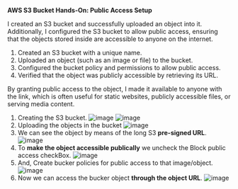 **AWS S3 Bucket Hands-On: Public Access Setup**

I created an S3 bucket and successfully uploaded an object into it. Additionally, I configured the S3 bucket to allow public access, ensuring that the objects stored inside are accessible to anyone on the internet.

1. Created an S3 bucket with a unique name.
2. Uploaded an object (such as an image or file) to the bucket.
3. Configured the bucket policy and permissions to allow public access.
4. Verified that the object was publicly accessible by retrieving its URL.

By granting public access to the object, I made it available to anyone with the link, which is often useful for static websites, publicly accessible files, or serving media content.

1.	Creating the S3 bucket.
![image](https://github.com/user-attachments/assets/2241eb64-296f-444d-92c7-61a8e6db496a)
![image](https://github.com/user-attachments/assets/cef77939-a517-4677-acb7-72bb0904ecb3)
2.	Uploading the objects in the bucket
![image](https://github.com/user-attachments/assets/e30c1dcb-e371-4866-b76a-0f85b35ca26e)
3.	We can see the object by means of the long S3 **pre-signed URL**.
![image](https://github.com/user-attachments/assets/261798c7-e89e-47ae-9d72-ba0088f574fc)
4.	To **make the object accessible publically** we uncheck the Block public access checkBox.
![image](https://github.com/user-attachments/assets/bbce4030-145b-425f-ad1e-5347a0e4eda9)
5.	And, Create bucker policies for public access to that image/object.
![image](https://github.com/user-attachments/assets/2078657b-fa5f-4038-b24b-204935eef098)
6.	Now we can access the bucker object **through the object URL**.
![image](https://github.com/user-attachments/assets/88f51cea-cf4f-44dc-aaf9-880c864f3c9a)


